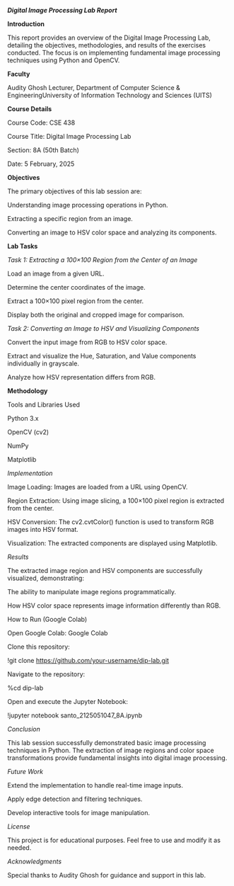 ***Digital Image Processing Lab Report***

**Introduction**

This report provides an overview of the Digital Image Processing Lab, detailing the objectives, methodologies, and results of the exercises conducted. The focus is on implementing fundamental image processing techniques using Python and OpenCV.

**Faculty**

Audity Ghosh Lecturer, Department of Computer Science & EngineeringUniversity of Information Technology and Sciences (UITS)


**Course Details**

Course Code: CSE 438

Course Title: Digital Image Processing Lab

Section: 8A (50th Batch)

Date: 5 February, 2025


**Objectives**

The primary objectives of this lab session are:

Understanding image processing operations in Python.

Extracting a specific region from an image.

Converting an image to HSV color space and analyzing its components.


**Lab Tasks**

*Task 1: Extracting a 100×100 Region from the Center of an Image*

Load an image from a given URL.

Determine the center coordinates of the image.

Extract a 100×100 pixel region from the center.

Display both the original and cropped image for comparison.

*Task 2: Converting an Image to HSV and Visualizing Components*

Convert the input image from RGB to HSV color space.

Extract and visualize the Hue, Saturation, and Value components individually in grayscale.

Analyze how HSV representation differs from RGB.


**Methodology**

Tools and Libraries Used

Python 3.x

OpenCV (cv2)

NumPy

Matplotlib


*Implementation*

Image Loading: Images are loaded from a URL using OpenCV.

Region Extraction: Using image slicing, a 100×100 pixel region is extracted from the center.

HSV Conversion: The cv2.cvtColor() function is used to transform RGB images into HSV format.

Visualization: The extracted components are displayed using Matplotlib.


*Results*

The extracted image region and HSV components are successfully visualized, demonstrating:

The ability to manipulate image regions programmatically.

How HSV color space represents image information differently than RGB.

How to Run (Google Colab)

Open Google Colab: Google Colab

Clone this repository:

!git clone https://github.com/your-username/dip-lab.git

Navigate to the repository:

%cd dip-lab

Open and execute the Jupyter Notebook:

!jupyter notebook santo_2125051047_8A.ipynb

*Conclusion*

This lab session successfully demonstrated basic image processing techniques in Python. The extraction of image regions and color space transformations provide fundamental insights into digital image processing.

*Future Work*

Extend the implementation to handle real-time image inputs.

Apply edge detection and filtering techniques.

Develop interactive tools for image manipulation.

*License*

This project is for educational purposes. Feel free to use and modify it as needed.

*Acknowledgments*

Special thanks to Audity Ghosh for guidance and support in this lab.
